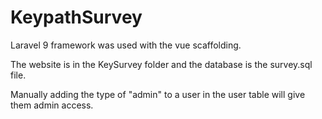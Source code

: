 # KeypathSurvey

Laravel 9 framework was used with the vue scaffolding.

The website is in the KeySurvey folder and the database is the survey.sql file.

Manually adding the type of "admin" to a user in the user table will give them admin access.
